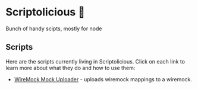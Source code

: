 # Scriptolicious :strawberry:
Bunch of handy scipts, mostly for node

## Scripts

Here are the scripts currently living in Scriptolicious. Click on each link to learn more about what they do and how to use them:

- [WireMock Mock Uploader](./wiremock-mock-uploader/README.md) - uploads wiremock mappings to a wiremock.


